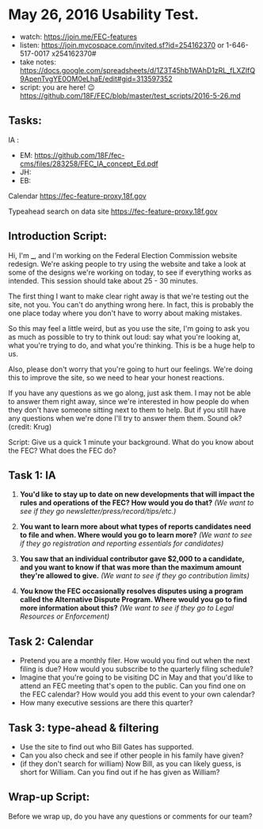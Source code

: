# May 26, 2016 Usability Test.

- watch: <https://join.me/FEC-feat​ures>
- listen: <https://join.mycospace.com/invited.sf?id=254162370> or 1-646-517-0017 x254162370#
- take notes: <https://docs.google.com/spreadsheets/d/1Z3T45hb1WAhD1zRL_fLXZlfQ9ApenTvgYE0OM0eLhaE/edit#gid=313597352>
- script: you are here! :wink: <https://github.com/18F/FEC/blob/master/test_scripts/2016-5-26.md>

## Tasks:

IA :

- EM: <https://github.com/18F/fec-cms/files/283258/FEC_IA_concept_Ed.pdf>
- JH:
- EB:

Calendar <https://fec-feature-proxy.18f.gov>

Typeahead search on data site <https://fec-feature-proxy.18f.gov>

## Introduction Script:

Hi, I'm **_**, and I'm working on the Federal Election Commission website redesign. We're asking people to try using the website and take a look at some of the designs we're working on today, to see if everything works as intended. This session should take about 25 - 30 minutes.

The first thing I want to make clear right away is that we're testing out the site, not you. You can't do anything wrong here. In fact, this is probably the one place today where you don't have to worry about making mistakes.

So this may feel a little weird, but as you use the site, I'm going to ask you as much as possible to try to think out loud: say what you're looking at, what you're trying to do, and what you're thinking. This is be a huge help to us.

Also, please don't worry that you're going to hurt our feelings. We're doing this to improve the site, so we need to hear your honest reactions.

If you have any questions as we go along, just ask them. I may not be able to answer them right away, since we're interested in how people do when they don't have someone sitting next to them to help. But if you still have any questions when we're done I'll try to answer them them. Sound ok? (credit: Krug)

Script: Give us a quick 1 minute your background. What do you know about the FEC? What does the FEC do?

## Task 1: IA

1. **You'd like to stay up to date on new developments that will impact the rules and operations of the FEC? How would you do that?** _(We want to see if they go newsletter/press/record/tips/etc.)_

2. **You want to learn more about what types of reports candidates need to file and when. Where would you go to learn more?** _(We want to see if they go registration and reporting essentials for candidates)_

3. **You saw that an individual contributor gave $2,000 to a candidate, and you want to know if that was more than the maximum amount they're allowed to give.** _(We want to see if they go contribution limits)_

4. **You know the FEC occasionally resolves disputes using a program called the Alternative Dispute Program. Where would you go to find more information about this?** _(We want to see if they go to Legal Resources or Enforcement)_

## Task 2: Calendar

- Pretend you are a monthly filer. How would you find out when the next filing is due? How would you subscribe to the quarterly filing schedule?
- Imagine that you're going to be visiting DC in May and that you'd like to attend an FEC meeting that's open to the public. Can you find one on the FEC calendar? How would you add this event to your own calendar?
- How many executive sessions are there this quarter?

## Task 3: type-ahead & filtering

- Use the site to find out who Bill Gates has supported.
- Can you also check and see if other people in his family have given?
- (if they don't search for william) Now Bill, as you can likely guess, is short for William. Can you find out if he has given as William?

## Wrap-up Script:

Before we wrap up, do you have any questions or comments for our team?
